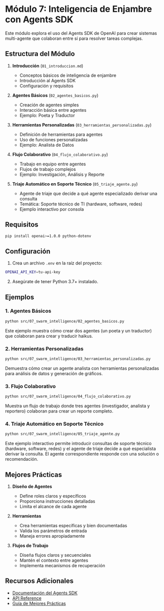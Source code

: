 # Módulo 7: Inteligencia de Enjambre con Agents SDK

Este módulo explora el uso del Agents SDK de OpenAI para crear sistemas multi-agente que colaboran entre sí para resolver tareas complejas.

## Estructura del Módulo

1. **Introducción** (`01_introduccion.md`)
   - Conceptos básicos de inteligencia de enjambre
   - Introducción al Agents SDK
   - Configuración y requisitos

2. **Agentes Básicos** (`02_agentes_basicos.py`)
   - Creación de agentes simples
   - Interacción básica entre agentes
   - Ejemplo: Poeta y Traductor

3. **Herramientas Personalizadas** (`03_herramientas_personalizadas.py`)
   - Definición de herramientas para agentes
   - Uso de funciones personalizadas
   - Ejemplo: Analista de Datos

4. **Flujo Colaborativo** (`04_flujo_colaborativo.py`)
   - Trabajo en equipo entre agentes
   - Flujos de trabajo complejos
   - Ejemplo: Investigación, Análisis y Reporte

5. **Triaje Automático en Soporte Técnico** (`05_triaje_agente.py`)
   - Agente de triaje que decide a qué agente especializado derivar una consulta
   - Temática: Soporte técnico de TI (hardware, software, redes)
   - Ejemplo interactivo por consola

## Requisitos

```bash
pip install openai>=1.0.0 python-dotenv
```

## Configuración

1. Crea un archivo `.env` en la raíz del proyecto:
```bash
OPENAI_API_KEY=tu-api-key
```

2. Asegúrate de tener Python 3.7+ instalado.

## Ejemplos

### 1. Agentes Básicos
```bash
python src/07_swarm_intelligence/02_agentes_basicos.py
```
Este ejemplo muestra cómo crear dos agentes (un poeta y un traductor) que colaboran para crear y traducir haikus.

### 2. Herramientas Personalizadas
```bash
python src/07_swarm_intelligence/03_herramientas_personalizadas.py
```
Demuestra cómo crear un agente analista con herramientas personalizadas para análisis de datos y generación de gráficos.

### 3. Flujo Colaborativo
```bash
python src/07_swarm_intelligence/04_flujo_colaborativo.py
```
Muestra un flujo de trabajo donde tres agentes (investigador, analista y reportero) colaboran para crear un reporte completo.

### 4. Triaje Automático en Soporte Técnico
```bash
python src/07_swarm_intelligence/05_triaje_agente.py
```
Este ejemplo interactivo permite introducir consultas de soporte técnico (hardware, software, redes) y el agente de triaje decide a qué especialista derivar la consulta. El agente correspondiente responde con una solución o recomendación.

## Mejores Prácticas

1. **Diseño de Agentes**
   - Define roles claros y específicos
   - Proporciona instrucciones detalladas
   - Limita el alcance de cada agente

2. **Herramientas**
   - Crea herramientas específicas y bien documentadas
   - Valida los parámetros de entrada
   - Maneja errores apropiadamente

3. **Flujos de Trabajo**
   - Diseña flujos claros y secuenciales
   - Mantén el contexto entre agentes
   - Implementa mecanismos de recuperación

## Recursos Adicionales

- [Documentación del Agents SDK](https://platform.openai.com/docs/assistants/overview)
- [API Reference](https://platform.openai.com/docs/api-reference)
- [Guía de Mejores Prácticas](https://platform.openai.com/docs/guides/assistants) 